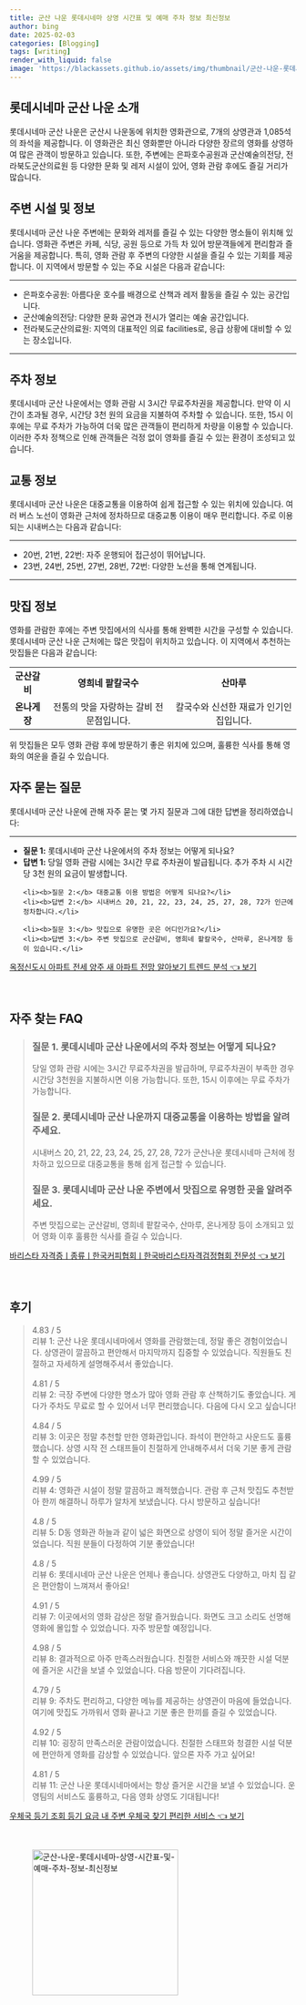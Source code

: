 ```yaml
---
title: 군산 나운 롯데시네마 상영 시간표 및 예매 주차 정보 최신정보
author: bing
date: 2025-02-03
categories: [Blogging]
tags: [writing]
render_with_liquid: false
image: 'https://blackassets.github.io/assets/img/thumbnail/군산-나운-롯데시네마-상영-시간표-및-예매-주차-정보-최신정보.webp'
---
```



<h2 id='롯데시네마-군산나운소개'>롯데시네마 군산 나운 소개</h2>

<p>롯데시네마 군산 나운은 군산시 나운동에 위치한 영화관으로, 7개의 상영관과 1,085석의 좌석을 제공합니다. 이 영화관은 최신 영화뿐만 아니라 다양한 장르의 영화를 상영하여 많은 관객이 방문하고 있습니다. 또한, 주변에는 은파호수공원과 군산예술의전당, 전라북도군산의료원 등 다양한 문화 및 레저 시설이 있어, 영화 관람 후에도 즐길 거리가 많습니다.</p>

<h2 id='주변시설-정보'>주변 시설 및 정보</h2>

<p>롯데시네마 군산 나운 주변에는 문화와 레저를 즐길 수 있는 다양한 명소들이 위치해 있습니다. 영화관 주변은 카페, 식당, 공원 등으로 가득 차 있어 방문객들에게 편리함과 즐거움을 제공합니다. 특히, 영화 관람 후 주변의 다양한 시설을 즐길 수 있는 기회를 제공합니다. 이 지역에서 방문할 수 있는 주요 시설은 다음과 같습니다:</p>

<hr />

<ul>
    <li>은파호수공원: 아름다운 호수를 배경으로 산책과 레저 활동을 즐길 수 있는 공간입니다.</li>
    <li>군산예술의전당: 다양한 문화 공연과 전시가 열리는 예술 공간입니다.</li>
    <li>전라북도군산의료원: 지역의 대표적인 의료 facilities로, 응급 상황에 대비할 수 있는 장소입니다.</li>
</ul>

<hr />

<h2 id='주차정보'>주차 정보</h2>

<p>롯데시네마 군산 나운에서는 영화 관람 시 3시간 무료주차권을 제공합니다. 만약 이 시간이 초과될 경우, 시간당 3천 원의 요금을 지불하여 주차할 수 있습니다. 또한, 15시 이후에는 무료 주차가 가능하여 더욱 많은 관객들이 편리하게 차량을 이용할 수 있습니다. 이러한 주차 정책으로 인해 관객들은 걱정 없이 영화를 즐길 수 있는 환경이 조성되고 있습니다.</p>

<h2 id='교통정보'>교통 정보</h2>

<p>롯데시네마 군산 나운은 대중교통을 이용하여 쉽게 접근할 수 있는 위치에 있습니다. 여러 버스 노선이 영화관 근처에 정차하므로 대중교통 이용이 매우 편리합니다. 주로 이용되는 시내버스는 다음과 같습니다:</p>

<hr />

<ul>
    <li>20번, 21번, 22번: 자주 운행되어 접근성이 뛰어납니다.</li>
    <li>23번, 24번, 25번, 27번, 28번, 72번: 다양한 노선을 통해 연계됩니다.</li>
</ul>

<hr />

<h2 id='맛집정보'>맛집 정보</h2>

<p>영화를 관람한 후에는 주변 맛집에서의 식사를 통해 완벽한 시간을 구성할 수 있습니다. 롯데시네마 군산 나운 근처에는 많은 맛집이 위치하고 있습니다. 이 지역에서 추천하는 맛집들은 다음과 같습니다:</p>

<table>
    <tr>
        <td style="text-align: center; height: 17px;"><b>군산갈비</b></td>
        <td style="text-align: center; height: 17px;"><b>영희네 팥칼국수</b></td>
        <td style="text-align: center; height: 17px;"><b>산마루</b></td>
    </tr>
    <tr>
        <td style="text-align: center; height: 17px;"><b>온나게장</b></td>
        <td style="text-align: center; height: 17px;">전통의 맛을 자랑하는 갈비 전문점입니다.</td>
        <td style="text-align: center; height: 17px;">칼국수와 신선한 재료가 인기인 집입니다.</td>
    </tr>
</table>

<p>위 맛집들은 모두 영화 관람 후에 방문하기 좋은 위치에 있으며, 훌륭한 식사를 통해 영화의 여운을 즐길 수 있습니다.</p>

<h2 id='자주묻는질문'>자주 묻는 질문</h2>

<p>롯데시네마 군산 나운에 관해 자주 묻는 몇 가지 질문과 그에 대한 답변을 정리하였습니다:</p>

<hr />

<ul>
    <li><b>질문 1:</b> 롯데시네마 군산 나운에서의 주차 정보는 어떻게 되나요?</li>
    <li><b>답변 1:</b> 당일 영화 관람 시에는 3시간 무료 주차권이 발급됩니다. 추가 주차 시 시간당 3천 원의 요금이 발생합니다.</li>

    <li><b>질문 2:</b> 대중교통 이용 방법은 어떻게 되나요?</li>
    <li><b>답변 2:</b> 시내버스 20, 21, 22, 23, 24, 25, 27, 28, 72가 인근에 정차합니다.</li>

    <li><b>질문 3:</b> 맛집으로 유명한 곳은 어디인가요?</li>
    <li><b>답변 3:</b> 주변 맛집으로 군산갈비, 영희네 팥칼국수, 산마루, 온나게장 등이 있습니다.</li>
</ul>


<p><a class="click-button" title="옥정신도시 아파트 전세 양주 새 아파트 전망 알아보기 트렌드 분석" href="https://blackassets.github.io/posts/%EC%98%A5%EC%A0%95%EC%8B%A0%EB%8F%84%EC%8B%9C-%EC%95%84%ED%8C%8C%ED%8A%B8-%EC%A0%84%EC%84%B8-%EC%96%91%EC%A3%BC-%EC%83%88-%EC%95%84%ED%8C%8C%ED%8A%B8-%EC%A0%84%EB%A7%9D-%EC%95%8C%EC%95%84%EB%B3%B4%EA%B8%B0-%ED%8A%B8%EB%A0%8C%EB%93%9C-%EB%B6%84%EC%84%9D/" rel="dofollow">옥정신도시 아파트 전세 양주 새 아파트 전망 알아보기 트렌드 분석 👈 보기</a></p><br>
<h2 id='자주_찾는_FAQ'>자주 찾는 FAQ</h2>
<div itemscope="" itemtype="https://schema.org/FAQPage"> 
<blockquote> 
<div itemscope="" itemprop="mainEntity" itemtype="https://schema.org/Question"> 
<h3 itemprop="name">질문 1. 롯데시네마 군산 나운에서의 주차 정보는 어떻게 되나요?</h3> 
<div itemscope="" itemprop="acceptedAnswer" itemtype="https://schema.org/Answer"> 
<span itemprop="text"> 
<p>당일 영화 관람 시에는 3시간 무료주차권을 발급하며, 무료주차권이 부족한 경우 시간당 3천원을 지불하시면 이용 가능합니다. 또한, 15시 이후에는 무료 주차가 가능합니다.</p> 
</span> 
</div> 
</div> 
<div itemscope="" itemprop="mainEntity" itemtype="https://schema.org/Question"> 
<h3 itemprop="name">질문 2. 롯데시네마 군산 나운까지 대중교통을 이용하는 방법을 알려주세요.</h3> 
<div itemscope="" itemprop="acceptedAnswer" itemtype="https://schema.org/Answer"> 
<span itemprop="text"> 
<p>시내버스 20, 21, 22, 23, 24, 25, 27, 28, 72가 군산나운 롯데시네마 근처에 정차하고 있으므로 대중교통을 통해 쉽게 접근할 수 있습니다.</p> 
</span> 
</div> 
</div> 
<div itemscope="" itemprop="mainEntity" itemtype="https://schema.org/Question"> 
<h3 itemprop="name">질문 3. 롯데시네마 군산 나운 주변에서 맛집으로 유명한 곳을 알려주세요.</h3> 
<div itemscope="" itemprop="acceptedAnswer" itemtype="https://schema.org/Answer"> 
<span itemprop="text"> 
<p>주변 맛집으로는 군산갈비, 영희네 팥칼국수, 산마루, 온나게장 등이 소개되고 있어 영화 이후 훌륭한 식사를 즐길 수 있습니다.</p> 
</span> 
</div> 
</div> 
</blockquote> 
</div>
<p><a class="click-button" title="바리스타 자격증ㅣ종류ㅣ한국커피협회ㅣ한국바리스타자격검정협회 전문성" href="https://blackassets.github.io/posts/%EB%B0%94%EB%A6%AC%EC%8A%A4%ED%83%80-%EC%9E%90%EA%B2%A9%EC%A6%9D%E3%85%A3%EC%A2%85%EB%A5%98%E3%85%A3%ED%95%9C%EA%B5%AD%EC%BB%A4%ED%94%BC%ED%98%91%ED%9A%8C%E3%85%A3%ED%95%9C%EA%B5%AD%EB%B0%94%EB%A6%AC%EC%8A%A4%ED%83%80%EC%9E%90%EA%B2%A9%EA%B2%80%EC%A0%95%ED%98%91%ED%9A%8C-%EC%A0%84%EB%AC%B8%EC%84%B1/" rel="dofollow">바리스타 자격증ㅣ종류ㅣ한국커피협회ㅣ한국바리스타자격검정협회 전문성 👈 보기</a></p><br>
<h2 id='후기'>후기</h2>
<div itemscope itemtype="https://schema.org/Product">
  <blockquote>
  <div itemprop="review" itemscope itemtype="https://schema.org/Review">
      <div itemprop="reviewRating" itemscope itemtype="https://schema.org/Rating"> <span itemprop="ratingValue">4.83</span> / <span itemprop="bestRating">5</span> </div>
      <span itemprop="reviewBody">리뷰 1: 군산 나운 롯데시네마에서 영화를 관람했는데, 정말 좋은 경험이었습니다. 상영관이 깔끔하고 편안해서 마지막까지 집중할 수 있었습니다. 직원들도 친절하고 자세하게 설명해주셔서 좋았습니다.</span>
  </div>
  <br>
  <div itemprop="review" itemscope itemtype="https://schema.org/Review">
      <div itemprop="reviewRating" itemscope itemtype="https://schema.org/Rating"> <span itemprop="ratingValue">4.81</span> / <span itemprop="bestRating">5</span> </div>
      <span itemprop="reviewBody">리뷰 2: 극장 주변에 다양한 명소가 많아 영화 관람 후 산책하기도 좋았습니다. 게다가 주차도 무료로 할 수 있어서 너무 편리했습니다. 다음에 다시 오고 싶습니다!</span>
  </div>
  <br>
  <div itemprop="review" itemscope itemtype="https://schema.org/Review">
      <div itemprop="reviewRating" itemscope itemtype="https://schema.org/Rating"> <span itemprop="ratingValue">4.84</span> / <span itemprop="bestRating">5</span> </div>
      <span itemprop="reviewBody">리뷰 3: 이곳은 정말 추천할 만한 영화관입니다. 좌석이 편안하고 사운드도 훌륭했습니다. 상영 시작 전 스태프들이 친절하게 안내해주셔서 더욱 기분 좋게 관람할 수 있었습니다.</span>
  </div>
  <br>
  <div itemprop="review" itemscope itemtype="https://schema.org/Review">
      <div itemprop="reviewRating" itemscope itemtype="https://schema.org/Rating"> <span itemprop="ratingValue">4.99</span> / <span itemprop="bestRating">5</span> </div>
      <span itemprop="reviewBody">리뷰 4: 영화관 시설이 정말 깔끔하고 쾌적했습니다. 관람 후 근처 맛집도 추천받아 한끼 해결하니 하루가 알차게 보냈습니다. 다시 방문하고 싶습니다!</span>
  </div>
  <br>
  <div itemprop="review" itemscope itemtype="https://schema.org/Review">
      <div itemprop="reviewRating" itemscope itemtype="https://schema.org/Rating"> <span itemprop="ratingValue">4.8</span> / <span itemprop="bestRating">5</span> </div>
      <span itemprop="reviewBody">리뷰 5: D동 영화관 하늘과 같이 넓은 화면으로 상영이 되어 정말 즐거운 시간이었습니다. 직원 분들이 다정하여 기분 좋았습니다!</span>
  </div>
  <br>
  <div itemprop="review" itemscope itemtype="https://schema.org/Review">
      <div itemprop="reviewRating" itemscope itemtype="https://schema.org/Rating"> <span itemprop="ratingValue">4.8</span> / <span itemprop="bestRating">5</span> </div>
      <span itemprop="reviewBody">리뷰 6: 롯데시네마 군산 나운은 언제나 좋습니다. 상영관도 다양하고, 마치 집 같은 편안함이 느껴져서 좋아요!</span>
  </div>
  <br>
  <div itemprop="review" itemscope itemtype="https://schema.org/Review">
      <div itemprop="reviewRating" itemscope itemtype="https://schema.org/Rating"> <span itemprop="ratingValue">4.91</span> / <span itemprop="bestRating">5</span> </div>
      <span itemprop="reviewBody">리뷰 7: 이곳에서의 영화 감상은 정말 즐거웠습니다. 화면도 크고 소리도 선명해 영화에 몰입할 수 있었습니다. 자주 방문할 예정입니다.</span>
  </div>
  <br>
  <div itemprop="review" itemscope itemtype="https://schema.org/Review">
      <div itemprop="reviewRating" itemscope itemtype="https://schema.org/Rating"> <span itemprop="ratingValue">4.98</span> / <span itemprop="bestRating">5</span> </div>
      <span itemprop="reviewBody">리뷰 8: 결과적으로 아주 만족스러웠습니다. 친절한 서비스와 깨끗한 시설 덕분에 즐거운 시간을 보낼 수 있었습니다. 다음 방문이 기다려집니다.</span>
  </div>
  <br>
  <div itemprop="review" itemscope itemtype="https://schema.org/Review">
      <div itemprop="reviewRating" itemscope itemtype="https://schema.org/Rating"> <span itemprop="ratingValue">4.79</span> / <span itemprop="bestRating">5</span> </div>
      <span itemprop="reviewBody">리뷰 9: 주차도 편리하고, 다양한 메뉴를 제공하는 상영관이 마음에 들었습니다. 여기에 맛집도 가까워서 영화 끝나고 기분 좋은 한끼를 즐길 수 있었습니다.</span>
  </div>
  <br>
  <div itemprop="review" itemscope itemtype="https://schema.org/Review">
      <div itemprop="reviewRating" itemscope itemtype="https://schema.org/Rating"> <span itemprop="ratingValue">4.92</span> / <span itemprop="bestRating">5</span> </div>
      <span itemprop="reviewBody">리뷰 10: 굉장히 만족스러운 관람이었습니다. 친절한 스태프와 청결한 시설 덕분에 편안하게 영화를 감상할 수 있었습니다. 앞으론 자주 가고 싶어요!</span>
  </div>
  <br>
  <div itemprop="review" itemscope itemtype="https://schema.org/Review">
      <div itemprop="reviewRating" itemscope itemtype="https://schema.org/Rating"> <span itemprop="ratingValue">4.81</span> / <span itemprop="bestRating">5</span> </div>
      <span itemprop="reviewBody">리뷰 11: 군산 나운 롯데시네마에서는 항상 즐거운 시간을 보낼 수 있었습니다. 운영팀의 서비스도 훌륭하고, 다음 영화 상영도 기대됩니다!</span>
  </div>
  </blockquote>
</div>
<p><a class="click-button" title="우체국 등기 조회 등기 요금 내 주변 우체국 찾기 편리한 서비스" href="https://blackassets.github.io/posts/%EC%9A%B0%EC%B2%B4%EA%B5%AD-%EB%93%B1%EA%B8%B0-%EC%A1%B0%ED%9A%8C-%EB%93%B1%EA%B8%B0-%EC%9A%94%EA%B8%88-%EB%82%B4-%EC%A3%BC%EB%B3%80-%EC%9A%B0%EC%B2%B4%EA%B5%AD-%EC%B0%BE%EA%B8%B0-%ED%8E%B8%EB%A6%AC%ED%95%9C-%EC%84%9C%EB%B9%84%EC%8A%A4/" rel="dofollow">우체국 등기 조회 등기 요금 내 주변 우체국 찾기 편리한 서비스 👈 보기</a></p><br>
<figure class="image"><img src="https://blackassets.github.io/assets/img/thumbnail/군산-나운-롯데시네마-상영-시간표-및-예매-주차-정보-최신정보.webp" alt="군산-나운-롯데시네마-상영-시간표-및-예매-주차-정보-최신정보" width="256" height="256"></figure>